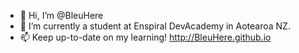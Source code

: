 - 👋 Hi, I’m @BleuHere
- 🌱 I’m currently a student at Enspiral DevAcademy in Aotearoa NZ. 
- 📫 Keep up-to-date on my learning! http://BleuHere.github.io
